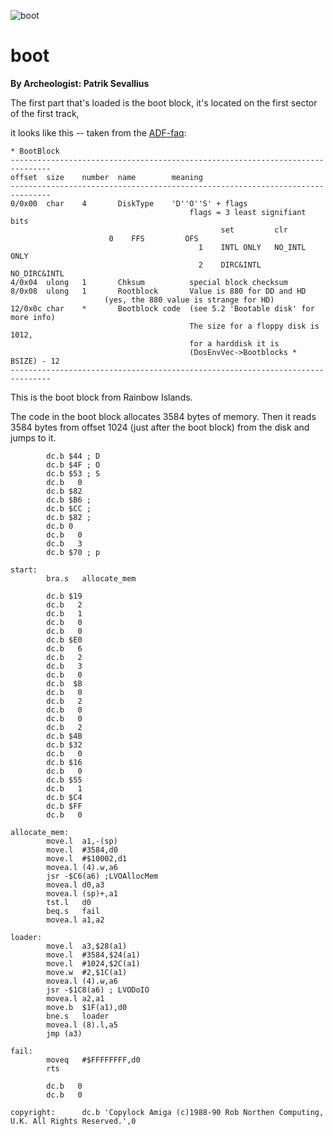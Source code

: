 ![boot](Rainbow.jpg)

# boot

**By Archeologist: Patrik Sevallius**

The first part that's loaded is the boot block, it's located on the first sector of the first track,

it looks like this -- taken from the [ADF-faq](http://lclevy.free.fr/adflib/adf_info.html#p41):

```plain
* BootBlock
-------------------------------------------------------------------------------
offset	size    number	name		meaning
-------------------------------------------------------------------------------
0/0x00  char    4       DiskType	'D''O''S' + flags
                                        flags = 3 least signifiant bits
                                               set         clr
					  0    FFS         OFS
                                          1    INTL ONLY   NO_INTL ONLY
                                          2    DIRC&INTL   NO_DIRC&INTL
4/0x04  ulong   1       Chksum          special block checksum
8/0x08  ulong   1       Rootblock       Value is 880 for DD and HD 
					 (yes, the 880 value is strange for HD)
12/0x0c char    *       Bootblock code  (see 5.2 'Bootable disk' for more info)
                                        The size for a floppy disk is 1012,
                                        for a harddisk it is
                                        (DosEnvVec->Bootblocks * BSIZE) - 12
-------------------------------------------------------------------------------
```

This is the boot block from Rainbow Islands.

The code in the boot block allocates 3584 bytes of memory. Then it reads 3584 bytes from offset 1024 (just after the boot block) from the disk and jumps to it.

```plain
		dc.b $44 ; D
		dc.b $4F ; O
		dc.b $53 ; S
		dc.b   0
		dc.b $82
		dc.b $B6 ; 
		dc.b $CC ; 
		dc.b $82 ; 
		dc.b 0
		dc.b   0
		dc.b   3
		dc.b $70 ; p

start:
		bra.s	allocate_mem
	
		dc.b $19
		dc.b   2
		dc.b   1
		dc.b   0
		dc.b   0
		dc.b $E0
		dc.b   6
		dc.b   2
		dc.b   3
		dc.b   0
		dc.b  $B
		dc.b   0
		dc.b   2
		dc.b   0
		dc.b   0
		dc.b   2
		dc.b $4B
		dc.b $32
		dc.b   0
		dc.b $16
		dc.b   0
		dc.b $55
		dc.b   1
		dc.b $C4
		dc.b $FF
		dc.b   0

allocate_mem:
		move.l	a1,-(sp)
		move.l	#3584,d0
		move.l	#$10002,d1
		movea.l	(4).w,a6
		jsr	-$C6(a6) ;LVOAllocMem
		movea.l	d0,a3
		movea.l	(sp)+,a1
		tst.l	d0
		beq.s	fail
		movea.l	a1,a2

loader:
		move.l	a3,$28(a1)
		move.l	#3584,$24(a1)
		move.l	#1024,$2C(a1)
		move.w	#2,$1C(a1)
		movea.l	(4).w,a6
		jsr	-$1C8(a6) ; LVODoIO
		movea.l	a2,a1
		move.b	$1F(a1),d0
		bne.s	loader
		movea.l	(8).l,a5
		jmp	(a3)

fail:
		moveq	#$FFFFFFFF,d0
		rts
	
		dc.b   0
		dc.b   0
		
copyright:      dc.b 'Copylock Amiga (c)1988-90 Rob Northen Computing, U.K. All Rights Reserved.',0

```
